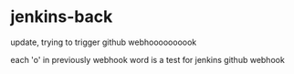 # jenkins-back

update, trying to trigger github webhoooooooook

each 'o' in previously webhook word is a test for jenkins github webhook
